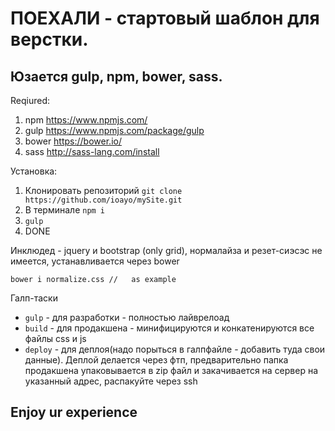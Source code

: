 # ПОЕХАЛИ - стартовый шаблон для верстки.

## Юзается gulp, npm, bower, sass.

Reqiured:
1. npm 
https://www.npmjs.com/
2. gulp
https://www.npmjs.com/package/gulp
3. bower 
https://bower.io/
4. sass
http://sass-lang.com/install

Установка:
1. Клонировать репозиторий 
```git clone https://github.com/ioayo/mySite.git```
2. В терминале 
```npm i```
3. ```gulp```
4. DONE


Инклюдед - jquery и bootstrap (only grid), нормалайза и резет-сиэсэс не имеется, устанавливается через bower


```bower i normalize.css //   as example```

Галп-таски

+ ```gulp``` - для разработки - полностью лайврелоад
+ ```build``` - для продакшена - минифицируются и конкатенируются все файлы css и js
+ ```deploy``` - для деплоя(надо порыться в галпфайле - добавить туда свои данные). 
Деплой делается через фтп, предварительно папка продакшена упаковывается в zip файл и закачивается на сервер на указанный адрес, распакуйте через ssh

## Enjoy ur experience
